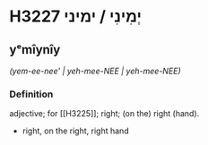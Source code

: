 # H3227 יְמִינִי / ימיני

## yᵉmîynîy

_(yem-ee-nee' | yeh-mee-NEE | yeh-mee-NEE)_

### Definition

adjective; for [[H3225]]; right; (on the) right (hand).

- right, on the right, right hand
